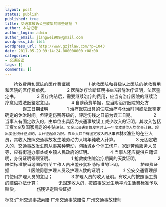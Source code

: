 ```yaml
---
layout: post
status: publish
published: true
title: 交通事故诉讼应收集的哪些证据 ？
author: 本站记者
author_login: admin
author_email: jiangwei909@gmail.com
wordpress_id: 1043
wordpress_url: http://www.gzjtlaw.com/?p=1043
date: 2011-05-29 09:14:24.000000000 +08:00
categories:
- 交通诉讼
tags: []
comments: []
---
```

　　抢救费用和医院的医疗费证据 　　　　1 抢救医院和县级以上医院的抢救费用和医院的医疗费单据。 　　　　2 医院治疗诊断证明书`病历`转院治疗证明，法医鉴定书。 　　　　3 医疗终结后，需要继续治疗的费用，应当有治疗医院的继续治疗意见或法医鉴定意见。 　　　　4 自购药费单据，应当附治疗医院的处方 　　　　误工日期证明 　　　　1 治疗医院出具的住院治疗与休治时间或法医鉴定确定的休治时间。但评定伤残等级的，评定伤残之日前为误工日期。 　　　　2 当事人有固定收入的，由单位出具因为交通事故误工减少收入的证明。其收入包括工资`奖金`及国家规定的补贴`津贴。奖金以交通事故发生时上一年度本单位人均奖金计算。超出奖金税计征点的，以计征起点为限。农业人口中有固定收入的从事农`林`牧`渔业的在业人员，其收入按照交通事故发生地劳动力人均年纯收入计算。 　　　　3 无固定收入的、交通事故发生前从事某种劳动，包括城乡个体工伤户，家庭劳动服务人员等，应有街道办事处或乡镇人民政府的证明。 　　　　4 当事人还应提供户籍证明，身份证明等项证明。 　　　　1 抢救或住院治疗期间的天数证明。 　　　　2 赔偿标准按当地国家机关工作人员出差伙食补助标准的证明。 　　　　护理费证据 　　　　1 医院同意护理人员及护理人数的证明； 　　　　2 公安交通管理部门使用护理人员的意见； 　　　　3 护理人员的收入证明。有收入的按照误工费的赔偿办法计算； 　　　　无固定收入的，按照事故发生地平均生活费标准予以赔偿。 　　　　伤残评定赔偿证据 标签:广州交通事故索赔 广州交通事故赔偿 广州交通事故律师
